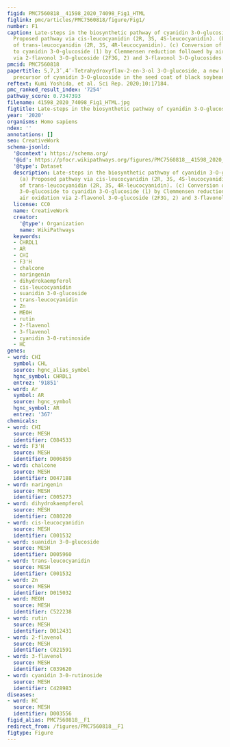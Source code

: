 ```yaml
---
figid: PMC7560818__41598_2020_74098_Fig1_HTML
figlink: pmc/articles/PMC7560818/figure/Fig1/
number: F1
caption: Late-steps in the biosynthetic pathway of cyanidin 3-O-glucoside (1). (a)
  Proposed pathway via cis-leucocyanidin (2R, 3S, 4S-leucocyanidin). (b) Structure
  of trans-leucocyanidin (2R, 3S, 4R-leucocyanidin). (c) Conversion of quercetin 3-O-glucoside
  to cyanidin 3-O-glucoside (1) by Clemmensen reduction followed by air oxidation
  via 2-flavonol 3-O-glucoside (2F3G, 2) and 3-flavonol 3-O-glucosides.
pmcid: PMC7560818
papertitle: 5,7,3ʹ,4ʹ-Tetrahydroxyflav-2-en-3-ol 3-O-glucoside, a new biosynthetic
  precursor of cyanidin 3-O-glucoside in the seed coat of black soybean, Glycine max.
reftext: Kumi Yoshida, et al. Sci Rep. 2020;10:17184.
pmc_ranked_result_index: '7254'
pathway_score: 0.7347393
filename: 41598_2020_74098_Fig1_HTML.jpg
figtitle: Late-steps in the biosynthetic pathway of cyanidin 3-O-glucoside (1)
year: '2020'
organisms: Homo sapiens
ndex: ''
annotations: []
seo: CreativeWork
schema-jsonld:
  '@context': https://schema.org/
  '@id': https://pfocr.wikipathways.org/figures/PMC7560818__41598_2020_74098_Fig1_HTML.html
  '@type': Dataset
  description: Late-steps in the biosynthetic pathway of cyanidin 3-O-glucoside (1).
    (a) Proposed pathway via cis-leucocyanidin (2R, 3S, 4S-leucocyanidin). (b) Structure
    of trans-leucocyanidin (2R, 3S, 4R-leucocyanidin). (c) Conversion of quercetin
    3-O-glucoside to cyanidin 3-O-glucoside (1) by Clemmensen reduction followed by
    air oxidation via 2-flavonol 3-O-glucoside (2F3G, 2) and 3-flavonol 3-O-glucosides.
  license: CC0
  name: CreativeWork
  creator:
    '@type': Organization
    name: WikiPathways
  keywords:
  - CHRDL1
  - AR
  - CHI
  - F3'H
  - chalcone
  - naringenin
  - dihydrokaempferol
  - cis-leucocyanidin
  - suanidin 3-0-glucoside
  - trans-leucocyanidin
  - Zn
  - MEOH
  - rutin
  - 2-flavenol
  - 3-flavenol
  - cyanidin 3-0-rutinoside
  - HC
genes:
- word: CHI
  symbol: CHL
  source: hgnc_alias_symbol
  hgnc_symbol: CHRDL1
  entrez: '91851'
- word: Ar
  symbol: AR
  source: hgnc_symbol
  hgnc_symbol: AR
  entrez: '367'
chemicals:
- word: CHI
  source: MESH
  identifier: C084533
- word: F3'H
  source: MESH
  identifier: D006859
- word: chalcone
  source: MESH
  identifier: D047188
- word: naringenin
  source: MESH
  identifier: C005273
- word: dihydrokaempferol
  source: MESH
  identifier: C080220
- word: cis-leucocyanidin
  source: MESH
  identifier: C001532
- word: suanidin 3-0-glucoside
  source: MESH
  identifier: D005960
- word: trans-leucocyanidin
  source: MESH
  identifier: C001532
- word: Zn
  source: MESH
  identifier: D015032
- word: MEOH
  source: MESH
  identifier: C522238
- word: rutin
  source: MESH
  identifier: D012431
- word: 2-flavenol
  source: MESH
  identifier: C021591
- word: 3-flavenol
  source: MESH
  identifier: C039620
- word: cyanidin 3-0-rutinoside
  source: MESH
  identifier: C428983
diseases:
- word: HC
  source: MESH
  identifier: D003556
figid_alias: PMC7560818__F1
redirect_from: /figures/PMC7560818__F1
figtype: Figure
---
```

